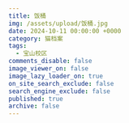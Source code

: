 ```yaml
---
title: 饭桶
img: /assets/upload/饭桶.jpg
date: 2024-10-11 00:00:00 +0000
category: 猫档案
tags:
  - 宝山校区
comments_disable: false
image_viewer_on: false
image_lazy_loader_on: true
on_site_search_exclude: false
search_engine_exclude: false
published: true
archive: false
---
```

